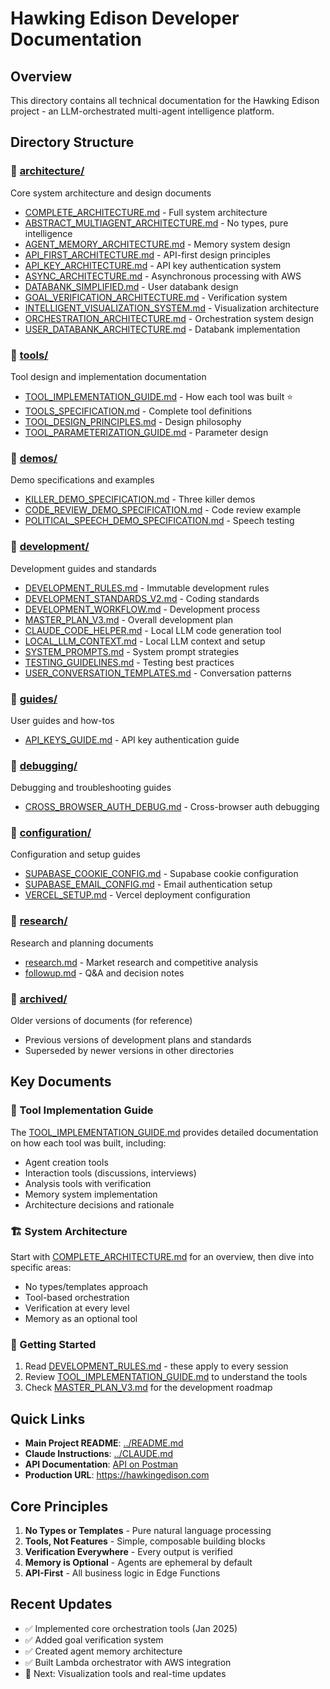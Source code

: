 # Hawking Edison Developer Documentation

## Overview
This directory contains all technical documentation for the Hawking Edison project - an LLM-orchestrated multi-agent intelligence platform.

## Directory Structure

### 📁 [architecture/](./architecture/)
Core system architecture and design documents
- [COMPLETE_ARCHITECTURE.md](./architecture/COMPLETE_ARCHITECTURE.md) - Full system architecture
- [ABSTRACT_MULTIAGENT_ARCHITECTURE.md](./architecture/ABSTRACT_MULTIAGENT_ARCHITECTURE.md) - No types, pure intelligence
- [AGENT_MEMORY_ARCHITECTURE.md](./architecture/AGENT_MEMORY_ARCHITECTURE.md) - Memory system design
- [API_FIRST_ARCHITECTURE.md](./architecture/API_FIRST_ARCHITECTURE.md) - API-first design principles
- [API_KEY_ARCHITECTURE.md](./architecture/API_KEY_ARCHITECTURE.md) - API key authentication system
- [ASYNC_ARCHITECTURE.md](./architecture/ASYNC_ARCHITECTURE.md) - Asynchronous processing with AWS
- [DATABANK_SIMPLIFIED.md](./architecture/DATABANK_SIMPLIFIED.md) - User databank design
- [GOAL_VERIFICATION_ARCHITECTURE.md](./architecture/GOAL_VERIFICATION_ARCHITECTURE.md) - Verification system
- [INTELLIGENT_VISUALIZATION_SYSTEM.md](./architecture/INTELLIGENT_VISUALIZATION_SYSTEM.md) - Visualization architecture
- [ORCHESTRATION_ARCHITECTURE.md](./architecture/ORCHESTRATION_ARCHITECTURE.md) - Orchestration system design
- [USER_DATABANK_ARCHITECTURE.md](./architecture/USER_DATABANK_ARCHITECTURE.md) - Databank implementation

### 📁 [tools/](./tools/)
Tool design and implementation documentation
- [TOOL_IMPLEMENTATION_GUIDE.md](./TOOL_IMPLEMENTATION_GUIDE.md) - How each tool was built ⭐
- [TOOLS_SPECIFICATION.md](./tools/TOOLS_SPECIFICATION.md) - Complete tool definitions
- [TOOL_DESIGN_PRINCIPLES.md](./tools/TOOL_DESIGN_PRINCIPLES.md) - Design philosophy
- [TOOL_PARAMETERIZATION_GUIDE.md](./tools/TOOL_PARAMETERIZATION_GUIDE.md) - Parameter design

### 📁 [demos/](./demos/)
Demo specifications and examples
- [KILLER_DEMO_SPECIFICATION.md](./demos/KILLER_DEMO_SPECIFICATION.md) - Three killer demos
- [CODE_REVIEW_DEMO_SPECIFICATION.md](./demos/CODE_REVIEW_DEMO_SPECIFICATION.md) - Code review example
- [POLITICAL_SPEECH_DEMO_SPECIFICATION.md](./demos/POLITICAL_SPEECH_DEMO_SPECIFICATION.md) - Speech testing

### 📁 [development/](./development/)
Development guides and standards
- [DEVELOPMENT_RULES.md](./development/DEVELOPMENT_RULES.md) - Immutable development rules
- [DEVELOPMENT_STANDARDS_V2.md](./development/DEVELOPMENT_STANDARDS_V2.md) - Coding standards
- [DEVELOPMENT_WORKFLOW.md](./development/DEVELOPMENT_WORKFLOW.md) - Development process
- [MASTER_PLAN_V3.md](./development/MASTER_PLAN_V3.md) - Overall development plan
- [CLAUDE_CODE_HELPER.md](./development/CLAUDE_CODE_HELPER.md) - Local LLM code generation tool
- [LOCAL_LLM_CONTEXT.md](./development/LOCAL_LLM_CONTEXT.md) - Local LLM context and setup
- [SYSTEM_PROMPTS.md](./development/SYSTEM_PROMPTS.md) - System prompt strategies
- [TESTING_GUIDELINES.md](./development/TESTING_GUIDELINES.md) - Testing best practices
- [USER_CONVERSATION_TEMPLATES.md](./development/USER_CONVERSATION_TEMPLATES.md) - Conversation patterns

### 📁 [guides/](./guides/)
User guides and how-tos
- [API_KEYS_GUIDE.md](./guides/API_KEYS_GUIDE.md) - API key authentication guide

### 📁 [debugging/](./debugging/)
Debugging and troubleshooting guides
- [CROSS_BROWSER_AUTH_DEBUG.md](./debugging/CROSS_BROWSER_AUTH_DEBUG.md) - Cross-browser auth debugging

### 📁 [configuration/](./configuration/)
Configuration and setup guides
- [SUPABASE_COOKIE_CONFIG.md](./configuration/SUPABASE_COOKIE_CONFIG.md) - Supabase cookie configuration
- [SUPABASE_EMAIL_CONFIG.md](./configuration/SUPABASE_EMAIL_CONFIG.md) - Email authentication setup
- [VERCEL_SETUP.md](./configuration/VERCEL_SETUP.md) - Vercel deployment configuration

### 📁 [research/](./research/)
Research and planning documents
- [research.md](./research/research.md) - Market research and competitive analysis
- [followup.md](./research/followup.md) - Q&A and decision notes

### 📁 [archived/](./archived/)
Older versions of documents (for reference)
- Previous versions of development plans and standards
- Superseded by newer versions in other directories

## Key Documents

### 🔧 Tool Implementation Guide
The [TOOL_IMPLEMENTATION_GUIDE.md](./TOOL_IMPLEMENTATION_GUIDE.md) provides detailed documentation on how each tool was built, including:
- Agent creation tools
- Interaction tools (discussions, interviews)
- Analysis tools with verification
- Memory system implementation
- Architecture decisions and rationale

### 🏗️ System Architecture
Start with [COMPLETE_ARCHITECTURE.md](./architecture/COMPLETE_ARCHITECTURE.md) for an overview, then dive into specific areas:
- No types/templates approach
- Tool-based orchestration
- Verification at every level
- Memory as an optional tool

### 🚀 Getting Started
1. Read [DEVELOPMENT_RULES.md](./development/DEVELOPMENT_RULES.md) - these apply to every session
2. Review [TOOL_IMPLEMENTATION_GUIDE.md](./TOOL_IMPLEMENTATION_GUIDE.md) to understand the tools
3. Check [MASTER_PLAN_V3.md](./development/MASTER_PLAN_V3.md) for the development roadmap

## Quick Links

- **Main Project README**: [../README.md](../README.md)
- **Claude Instructions**: [../CLAUDE.md](../CLAUDE.md)
- **API Documentation**: [API on Postman](https://www.postman.com/your-workspace)
- **Production URL**: https://hawkingedison.com

## Core Principles

1. **No Types or Templates** - Pure natural language processing
2. **Tools, Not Features** - Simple, composable building blocks
3. **Verification Everywhere** - Every output is verified
4. **Memory is Optional** - Agents are ephemeral by default
5. **API-First** - All business logic in Edge Functions

## Recent Updates

- ✅ Implemented core orchestration tools (Jan 2025)
- ✅ Added goal verification system
- ✅ Created agent memory architecture
- ✅ Built Lambda orchestrator with AWS integration
- 🔄 Next: Visualization tools and real-time updates